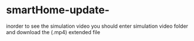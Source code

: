 # smartHome-update-

inorder to see the simulation video you should enter simulation video folder and download the (.mp4) extended file
